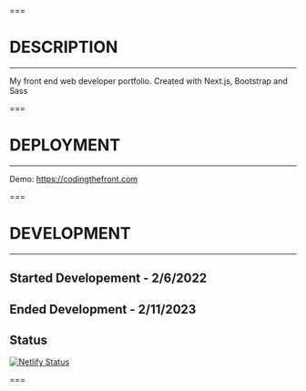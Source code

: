 ===

# DESCRIPTION

---

My front end web developer portfolio. Created with Next.js, Bootstrap and Sass

===

# DEPLOYMENT

---

Demo: https://codingthefront.com

===

# DEVELOPMENT

---

## Started Developement - 2/6/2022

## Ended Development - 2/11/2023

## Status

[![Netlify Status](https://api.netlify.com/api/v1/badges/d9ba3d23-556e-43e4-9f29-b9481220c31f/deploy-status)](https://app.netlify.com/sites/splendid-zabaione-e59fcc/deploys)

===
